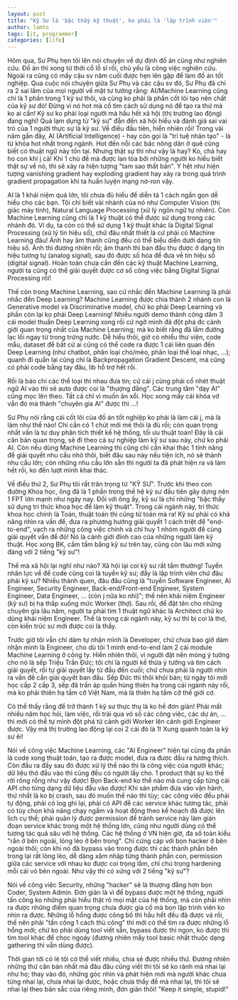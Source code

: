 ```yaml
---
layout: post
title: "Kỹ Sư là 'bậc thầy kỹ thuật', ko phải là 'lập trình viên'"
author: lamto
tags: [it, programmer]
categories: [life]
---
```


Hôm qua, Sư Phụ hẹn tôi lên nói chuyện về dự định đồ án cũng như nghiên cứu. Đồ án thì xong từ thời  cổ lỗ sĩ rồi, chủ yếu là công việc nghiên cứu. Ngoài ra cũng có mấy cậu sv năm cuối được hẹn lên gặp để làm đồ án tốt nghiệp. Qua cuộc nói chuyện giữa Sư Phụ và các cậu sv đó, Sư Phụ đã chỉ ra 2 sai lầm của mọi người về mặt tư tưởng rằng:
AI/Machine Learning cũng chỉ là 1 phần trong 1 kỹ sư thôi, và cũng ko phải là phần cốt lõi tạo nên chất của kỹ sư đó! Đừng vì nó hot mà cố tìm cách sử dụng nó để tạo ra thứ mà ko ai cần!
Kỹ sư ko phải loại người mà hầu hết xã hội (thị trường lao động) đang nghĩ! Quá lạm dụng từ "kỹ sư" đẫn đến xã hội hiểu và đánh giá sai vai trò của 1 người thực sự là kỹ sư.
Về điều đầu tiên, hiển nhiên rồi! Trong vài năm gần đây, AI (Artificial Intelligence) - hay còn gọi là "trí tuệ nhân tạo" - là từ khóa hot nhất trong ngành. Hot đến nỗi các bác nông dân ở quê cũng biết có thuật ngữ này tồn tại. Nhưng thật sự thì như vậy là hay? Ko, chả hay ho con khỉ j cả! Khi 1 chủ đề mà được lan tỏa bởi những người ko hiểu biết thật sự về nó, thì sẽ xảy ra hiện tượng "tam sao thất bản". Y hệt như hiện tượng vanishing gradient hay exploding gradient hay xảy ra trong quá trình gradient propagation khi ta huấn luyện mạng nơ-ron vậy.
<!--more-->

AI là 1 khái niệm quá lớn, tôi chưa đủ hiểu để diễn tả 1 cách ngắn gọn dễ hiểu cho các bạn. Tôi chỉ biết vài nhánh của nó như Computer Vision (thị giác máy tính), Natural Language Processing (xử lý ngôn ngữ tự nhiên). Còn Machine Learning cũng chỉ là 1 kỹ thuật có thể được sử dụng trong các nhánh đó. Ví dụ, ta còn có thể sử dụng 1 kỹ thuật khác là Digital Signal Processing (xử lý tín hiệu số), chứ đâu nhất thiết là cứ phải có Machine Learning đâu! Ảnh hay âm thanh cũng đều có thể biểu diễn dưới dạng tín hiệu số. Ảnh thì đương nhiên rồi; âm thanh thì ban đầu thu được ở dạng tín hiệu tương tự (analog signal), sau đó được số hóa để đưa về tín hiệu số (digital signal). Hoàn toàn chưa cần đến các kỹ thuật Machine Learning, người ta cũng có thể giải quyết được cơ số công việc bằng Digital Signal Processing rồi!

Thế còn trong Machine Learning, sao cứ nhắc đến Machine Learning là phải nhắc đến Deep Learning? Machine Learning được chia thành 2 nhánh con là Generative model và Discriminative model, chứ ko phải Deep Learning và phần còn lại ko phải Deep Learning! Nhiều người demo thành công dăm 3 cái model thuần Deep Learning xong rồi cứ ngỡ mình đã đột phá đc cảnh giới quan trọng nhất của Machine Learning; mà ko biết rằng đã lầm đường lạc lối ngay từ trong trứng nước. Dễ hiểu thôi, giờ có nhiều thư viện, code mẫu, dataset để bất cứ ai cũng có thể code ra được 1 cái liên quan đến Deep Learning (như chatbot, phân loại chó/mèo, phân loại thể loại nhạc, ...); quanh đi quẩn lại cũng chỉ là Backpropagation Gradient Descent, mà cũng có phải code bằng tay đâu, lib hỗ trợ hết rồi.

Rồi là báo chí các thể loại thi nhau đưa tin; cứ cái j cũng phải cố nhét thuật ngữ AI vào thì sẽ auto được coi là "thượng đẳng". Các trung tâm "dạy AI" cũng mọc lên theo. Tất cả chỉ vì muốn ăn xổi. Học xong mấy cái khóa vớ vẩn đó mà thành "chuyên gia AI" được thì ...!

Sư Phụ nói rằng cái cốt lõi của đồ án tốt nghiệp ko phải là làm cái j, mà là làm như thế nào! Chỉ cần có 1 chút mới mẻ thôi là đủ rồi; còn quan trọng nhất vấn là tư duy phân tích thiết kế hệ thống, tối ưu thuật toán! Đây là cái căn bản quan trọng, sẽ đi theo cả sự nghiệp làm kỹ sư sau này, chứ ko phải AI. Còn nếu dùng Machine Learning thì cũng chỉ cần khai thác 1 tính năng để giải quyết nhu cầu nhỏ thôi, biết đâu sau này nếu tiện ích, nó sẽ thành nhu cầu lớn; còn những nhu cầu lớn sẵn thì người ta đã phát hiện ra và làm hết rồi, ko đến lượt mình khai thác.

Về điều thứ 2, Sư Phụ tôi rất trân trọng từ "KỸ SƯ". Trước khi theo con đường Khoa học, ông đã là 1 phần trong thế hệ kỹ sư đầu tiên gây dựng nên 1 FPT lớn mạnh như ngày nay. Đối với ông ấy, kỹ sư là chỉ những "bậc thầy sử dụng tri thức khoa học để làm kỹ thuật". Trong cái ngành này, tri thức khoa học chính là Toán, thuật toán thì cũng từ toán mà ra! Kỹ sư phải có khả năng nhìn ra vấn đề, đưa ra phương hướng giải quyết 1 cách triệt để "end-to-end", vạch ra những công việc chính và chỉ huy 1 nhóm người để cùng giải quyết vấn đề đó! Nó là cảnh giới đỉnh cao của những người làm kỹ thuật. Học xong BK, cầm tấm bằng kỹ sư trên tay, cũng còn lâu mới xứng đáng với 2 tiếng "kỹ sư"!

Thế mà xã hội lại nghĩ như nào? Xã hội lại coi kỹ sư rất tầm thường! Tuyển nhân lực về để code cũng coi là tuyển kỹ sư; đấy là lập trình viên chứ đâu phải kỹ sư? Nhiều thành quen, đâu đâu cũng là "tuyển Software Engineer, AI Engineer, Security Engineer, Back-end/Front-end Engineer, System Engineer, Data Engineer, ... (còn j nữa ko nhỉ)"; thế nên khái niệm Engineer (kỹ sư) bị hạ thấp xuống mức Worker (thợ). Sau rồi, để đặt tên cho những chuyên gia lâu năm, người ta phải tìm 1 thuật ngữ khác là Architect chứ ko dùng khái niệm Engineer. Thế là trong cái ngành này, kỹ sư thì bị coi là thợ, còn kiến trúc sư mới được coi là thầy.

Trước giờ tôi vẫn chỉ dám tự nhận mình là Developer, chứ chưa bao giờ dám nhận mình là Engineer, cho dù tôi 1 mình end-to-end làm 2 cái module Machine Learning ở công ty. Hiển nhiên thôi, vì người đặt nền móng ý tưởng cho nó là sếp Triệu Trần Đức; tôi chỉ là người kế thừa ý tưởng và tìm cách giải quyết, rồi tự giải quyết lấy từ đầu đến cuối; chứ chưa phải là người nhìn ra vấn đề cần giải quyết ban đầu. Sếp Đức thì thôi khỏi bàn; từ ngày tôi mới học cấp 2 cấp 3, sếp đã trấn áp quần hùng thiên hạ trong cái ngành này rồi, mà ko phải thiên hạ tầm cỡ Việt Nam, mà là thiên hạ tầm cỡ thế giới cơ.

Có thể thấy rằng để trở thành 1 kỹ sư thực thụ là ko hề đơn giản! Phải mất nhiều năm học hỏi, làm việc, rồi trải qua vô số các công việc, các dự án, ... thì mới có thể tự mình đột phá từ cảnh giới Worker lên cảnh giới Engineer được. Vậy mà thị trường lao động lại coi 2 cái đó là 1! Xung quanh toàn là kỹ sư êi!

Nói về công việc Machine Learning, các "AI Engineer" hiện tại cũng đa phần là code xong thuật toán, tạo ra được model, đưa ra được đầu ra tương thích. Còn đầu ra đấy sau đó được xử lý thế nào thì là công việc của người khác; dữ liệu thô đầu vào thì cũng đều có người lấy cho. 1 product thật sự ko thể rời rông rổng như vậy được! Bọn Back-end ko thể nào mà cung cấp từng cái API cho từng dạng dữ liệu đầu vào được! Khi sản phẩm đưa vào vận hành, thứ nhất là ko bị crash, sau đó muốn thế nào thì tùy; các công việc đều phải tự động, phải có log ghi lại, phải có API để các service khác tương tác, phải có tùy chọn khả năng chạy ngầm và hoạt động theo kế hoạch đã được lên lịch cụ thể; phải quản lý được permission để tránh service này làm gián đoạn service khác trong một hệ thống lớn, cũng như người dùng có thể tương tác quá sâu với hệ thống. Các hệ thống ở VN hiện giờ, đa số toàn kiểu "rắn ở bên ngoài, lỏng lẻo ở bên trong". Chỉ cứng cáp với bọn hacker ở bên ngoài thôi; còn khi nó đã bypass vào trong được thì các thành phần bên trong lại rất lỏng lẻo, dễ dàng xâm nhập từng thành phần con, permission giữa các service với nhau ko được coi trọng lắm, chỉ chú trọng hardening mỗi cái vỏ bên ngoài. Như vậy thì có xứng với 2 tiếng "kỹ sư"?

Nói về công việc Security, những "hacker" sẽ là thượng đẳng hơn bọn Coder, System Admin. Đơn giản là vì để bypass được một hệ thống, người tấn công ko những phải hiểu thật rõ mọi mặt của hệ thống, mà còn phải nhìn ra được những điểm quan trọng chưa được gia cố mà bọn lập trình viên ko nhìn ra được. Những lỗ hổng được công bố thì hầu hết đều đã được vá rồi, thế nên phải "tấn công 1 cách thủ công" thì mới có thể tìm ra được những lỗ hổng mới; chứ ko phải dùng tool viết sẵn, bypass được thì ngon, ko được thì tìm tool khác để chọc ngoáy (đương nhiên mấy tool basic nhất thuộc dạng gathering thì vẫn dùng được).

Thời gian tới có lẽ tôi có thể viết nhiều, chia sẻ được nhiều thứ. Đương nhiên những thứ căn bản nhất mà đâu đâu cũng viết thì tôi sẽ ko rảnh mà nhai lại như họ; thay vào đó, những góc nhìn và phát hiện mới mà người khác chưa từng nhai lại, chưa nhai lại được, hoặc chưa thấy để mà nhai lại, thì tôi sẽ nhai lại theo bản sắc của riêng mình, đơn giản thôi! "Keep it simple, stupid!"

